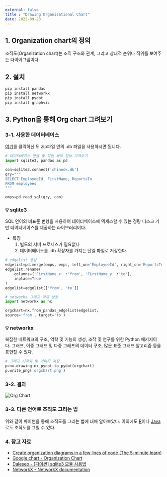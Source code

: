 ```yaml
---
external: false
title : "Drawing Organizational Chart"
date: 2022-09-23
---
```


## 1. Organization chart의 정의

조직도(Organization chart)는 조직 구조와 관계, 그리고 상대적 순위나 직위를 보여주는 다이어그램이다.

## 2. 설치

```python
pip install pandas
pip install networkx
pip install pydot
pip install graphviz
```

## 3. Python을 통해 Org chart 그려보기

### 3-1. 사용한 데이터베이스

[여기](https://www.sqlitetutorial.net/wp-content/uploads/2018/03/chinook.zip)를 클릭하신 뒤 zip파일 안의 .db 파일을 사용하시면 됩니다.

```python
# 데이터베이스 연결 및 직원 세부 정보 가져오기
import sqlite3, pandas as pd

con=sqlite3.connect('chinook.db')
qry="""
SELECT EmployeeId, FirstName, ReportsTo
FROM employees
"""

emps=pd.read_sql(qry, con)
```

### 💡 sqlite3

SQL 언어의 비표준 변형을 사용하여 데이터베이스에 엑세스할 수 있는 경량 디스크 기반 데이터베이스를 제공하는 라이브러리이다.

- 특징
  1. 별도의 서버 프로세스가 필요없다
  2. 데이터베이스를 .db 확장자를 가지는 단일 파일로 저장한다.

```python
# edgelist 생성
edgelist=pd.merge(emps, emps, left_on='EmployeeId', right_on='ReportsTo')
edgelist.rename(
    columns={'FirstName_x' :'from', 'FirstName_y' :'to'},
    inplace=True
)
edgelist=edgelist[['from', 'to']]
```

```python
# networkx 그래프 객체 생성
import networkx as nx

orgchart=nx.from_pandas_edgelist(edgelist, 
source='from', target='to')
```

### 💡 networkx

복잡한 네트워크의 구조, 역학 및 기능의 생성, 조작 및 연구를 위한 Python 패키지이다.
그래프, 이중 그래프 및 다중 그래프의 데이터 구조, 많은 표준 그래프 알고리즘 등을 표현할 수 있다.

```python
# 그래프 시각화 및 이미지 저장
p=nx.drawing.nx_pydot.to_pydot(orgchart)
p.write_png('orgchart.png')
```

### 3-2. 결과

![Org Chart](https://github.com/WoojinJeonkr/WoojinJeonkr.github.io/blob/main/assets/images/post/orgchart.png?raw=true)

### 3-3. 다른 언어로 조직도 그리는 법

위와 같이 파이썬을 통해 조직도를 그리는 법에 대해 알아보았다.
이외에도 [R](https://towardsdatascience.com/create-organization-diagrams-in-a-few-lines-of-code-the-5-minute-learn-dcca81dac3a2)이나 [Java](https://developers.google.com/chart/interactive/docs/gallery/orgchart)로도 조직도를 그릴 수 있다.

### 4. 참고 자료

- [Create organization diagrams in a few lines of code (The 5-minute learn)](https://towardsdatascience.com/create-organization-diagrams-in-a-few-lines-of-code-the-5-minute-learn-dcca81dac3a2)
- [Google chart - Organization Chart](https://developers.google.com/chart/interactive/docs/gallery/orgchart)
- [Daleseo - [파이썬] sqlite3 모듈 사용법](https://www.daleseo.com/python-sqlite3/)
- [NetworkX - NetworkX documentation](https://networkx.org/)
